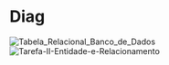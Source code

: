 # Diag

![Tabela_Relacional_Banco_de_Dados](https://github.com/user-attachments/assets/bf7471bd-6ccd-46dd-9d93-5e9466f70898)
![Tarefa-II-Entidade-e-Relacionamento](https://github.com/user-attachments/assets/66381b9f-1660-4b60-9aab-424fed2539b3)
